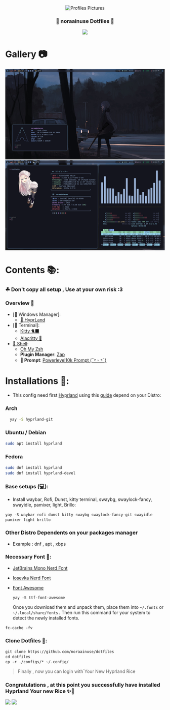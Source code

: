 <div align="center">
<img alt="Profiles Pictures" src="https://i.pinimg.com/control2/736x/13/f4/27/13f427b46444ae2a2d2ccaff67f20bae.jpg" width="200" height="200"/>
</div>
<div align="center">
    <h3>🔮 noraainuse Dotfiles 🔮</h3>
    <img src="https://readme-typing-svg.herokuapp.com?font=Fira+Code&pause=1000&center=true&vCenter=true&width=300&lines=Love+To+Elaina-san+%3A3"
</div>
</div>

# Gallery 📷
![](./Screenshots/loli.png)
![](./Screenshots/allstuff.png)

# Contents 📚:
### **☘ Don't copy all setup , Use at your own risk :3**
### Overview 🎑

- [🌳 Windows Manager]:
  - [🍚 HyprLand](https://hyprland.org/)
- [🔳 Terminal]:
  - [Kitty 🐈‍⬛](https://sw.kovidgoyal.net/kitty/)
  - [Alacritty 🗻](https://alacritty.org/)
- [🌌 Shell](#shell): 
    - [Oh My Zsh](https://ohmyz.sh/#install)
    - **Plugin Manager**: [Zap](https://www.zapzsh.org/)
    - **🤖 Prompt**: [Powerlevel10k Prompt (˶˃ ᵕ ˂˶)](https://github.com/romkatv/powerlevel10k)
# Installations 💫:
- This config need first [Hyprland](https://hyprland.org/) using this [guide](https://wiki.hyprland.org/Getting-Started/Installation/) depend on your Distro:

### Arch

```zsh
  yay -S hyprland-git
  ```
### Ubuntu / Debian
```zsh
sudo apt install hyprland
```
### Fedora
```zsh
sudo dnf install hyprland
sudo dnf install hyprland-devel
```
### Base setups (💻):

- Install waybar, Rofi, Dunst, kitty terminal, swaybg, swaylock-fancy, swayidle, pamixer, light, Brillo:

```
yay -S waybar rofi dunst kitty swaybg swaylock-fancy-git swayidle pamixer light brillo 
```
### Other Distro Dependents on your packages manager
- Example : dnf , apt , xbps

### Necessary Font 🔑:

- [JetBrains Mono Nerd Font](https://github.com/ryanoasis/nerd-fonts/releases/download/v2.2.2/JetBrainsMono.zip)

- [Iosevka Nerd Font](https://github.com/ryanoasis/nerd-fonts/releases/download/v2.3.3/Iosevka.zip)

- [Font Awesome](https://archlinux.org/packages/community/any/ttf-font-awesome/)
  ```
  yay -S ttf-font-awesome
  ```
  Once you download them and unpack them, place them into `~/.fonts` or `~/.local/share/fonts.`
Then run this command for your system to detect the newly installed fonts.

```
fc-cache -fv
```
### Clone Dotfiles 🌙:
```
git clone https://github.com/noraainuse/dotfiles
cd dotfiles
cp -r ./configs/* ~/.config/
```
  > Finally , now you can login with ํYour New Hyprland Rice


### Congratulations , at this point you successfully have installed Hyprland Your new Rice ✨🌙
<img src="https://media3.giphy.com/media/v1.Y2lkPTc5MGI3NjExMTNlaHhyOGVnNGY0a2lqMTk0MHdzZzdnaTMxd25uZWR3YXgzOTZ1aSZlcD12MV9pbnRlcm5hbF9naWZfYnlfaWQmY3Q9Zw/kz5yaaP059xtcYd5lC/giphy.webp">
<img src="https://readme-typing-svg.herokuapp.com?font=Fira+Code&pause=1000&center=true&width=300&lines=Thank+you+(+%C2%B4+%E2%96%BD+%60+)%09">
